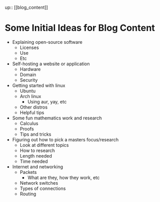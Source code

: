 up:: [[blog_content]]

# Some Initial Ideas for Blog Content

- Explaining open-source software
	- Licenses
	- Use
	- Etc
- Self-hosting a website or application
	- Hardware
	- Domain
	- Security
- Getting started with linux
	- Ubuntu
	- Arch linux
		- Using aur, yay, etc
	- Other distros
	- Helpful tips
- Some fun mathematics work and research
	- Calculus
	- Proofs
	- Tips and tricks
- Figuring out how to pick a masters focus/research
	- Look at different topics
	- How to research
	- Length needed
	- Time needed
- Internet and networking
	- Packets
		- What are they, how they work, etc
	- Network switches
	- Types of connections
	- Routing

